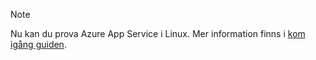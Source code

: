 > [!NOTE]
> Nu kan du prova Azure App Service i Linux. Mer information finns i [kom igång guiden](../articles/app-service/containers/app-service-linux-intro.md).
> 
> 

